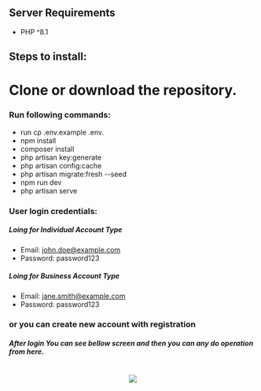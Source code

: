 ## Server Requirements

- PHP ^8.1

## Steps to install:

# Clone or download the repository.

<h3>Run following commands:</h3>

- run cp .env.example .env.
- npm install
- composer install
- php artisan key:generate
- php artisan config:cache
- php artisan migrate:fresh --seed
- npm run dev
- php artisan serve

<h3>User login credentials:</h3>
<h5>Loing for Individual Account Type</h5>

- Email: john.doe@example.com
- Password: password123

<h5>Loing for Business Account Type</h5>

- Email: jane.smith@example.com
- Password: password123

<h3>or you can create new account with registration</h3>

<h5>After login You can see bellow screen and then you can any do operation from here.</h5>

<h1 align="center"><img src="public/images/bms.png"></h1>